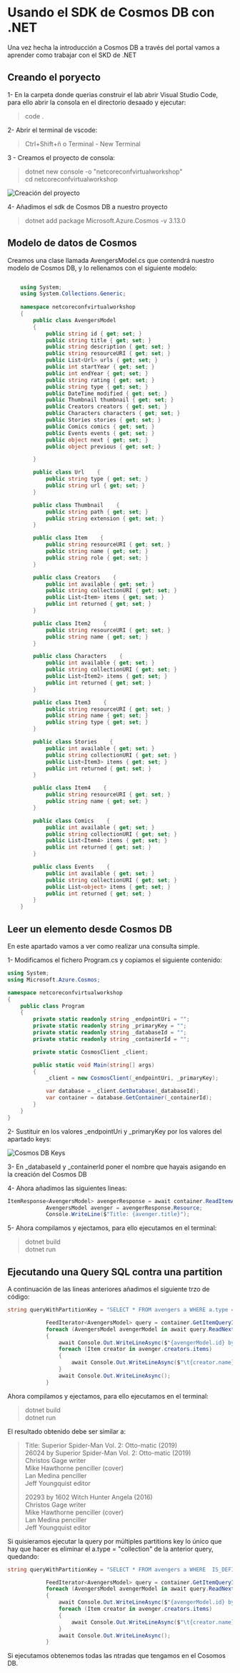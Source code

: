 # Usando el SDK de Cosmos DB con .NET  

Una vez hecha la introducción a Cosmos DB a través del portal vamos a aprender como trabajar con el SKD de .NET

## Creando el poryecto  

1- En la carpeta donde querias construir el lab abrir Visual Studio Code, para ello abrir la consola en el directorio desaado y ejecutar:   
> code .  

2- Abrir el terminal de vscode: 
> Ctrl+Shift+ñ o Terminal - New Terminal  

3 - Creamos el proyecto de consola:  
> dotnet new console -o "netcoreconfvirtualworkshop"  
> cd netcoreconfvirtualworkshop

![Creación del proyecto](assets/createproject.png)

4- Añadimos el sdk de Cosmos DB a nuestro proyecto  
> dotnet add package Microsoft.Azure.Cosmos -v 3.13.0   

## Modelo de datos de Cosmos  

Creamos una clase llamada AvengersModel.cs que contendrá nuestro modelo de Cosmos DB, y lo rellenamos con el siguiente modelo:  

```csharp

    using System;  
    using System.Collections.Generic; 
    
    namespace netcoreconfvirtualworkshop
    {
        public class AvengersModel
        {
            public string id { get; set; } 
            public string title { get; set; } 
            public string description { get; set; } 
            public string resourceURI { get; set; } 
            public List<Url> urls { get; set; } 
            public int startYear { get; set; } 
            public int endYear { get; set; } 
            public string rating { get; set; } 
            public string type { get; set; } 
            public DateTime modified { get; set; } 
            public Thumbnail thumbnail { get; set; } 
            public Creators creators { get; set; } 
            public Characters characters { get; set; } 
            public Stories stories { get; set; } 
            public Comics comics { get; set; } 
            public Events events { get; set; } 
            public object next { get; set; } 
            public object previous { get; set; } 

        }

        public class Url    {
            public string type { get; set; } 
            public string url { get; set; } 
        }

        public class Thumbnail    {
            public string path { get; set; } 
            public string extension { get; set; } 
        }

        public class Item    {
            public string resourceURI { get; set; } 
            public string name { get; set; } 
            public string role { get; set; } 
        }

        public class Creators    {
            public int available { get; set; } 
            public string collectionURI { get; set; } 
            public List<Item> items { get; set; } 
            public int returned { get; set; } 
        }

        public class Item2    {
            public string resourceURI { get; set; } 
            public string name { get; set; } 
        }

        public class Characters    {
            public int available { get; set; } 
            public string collectionURI { get; set; } 
            public List<Item2> items { get; set; } 
            public int returned { get; set; } 
        }

        public class Item3    {
            public string resourceURI { get; set; } 
            public string name { get; set; } 
            public string type { get; set; } 
        }

        public class Stories    {
            public int available { get; set; } 
            public string collectionURI { get; set; } 
            public List<Item3> items { get; set; } 
            public int returned { get; set; } 
        }

        public class Item4    {
            public string resourceURI { get; set; } 
            public string name { get; set; } 
        }

        public class Comics    {
            public int available { get; set; } 
            public string collectionURI { get; set; } 
            public List<Item4> items { get; set; } 
            public int returned { get; set; } 
        }

        public class Events    {
            public int available { get; set; } 
            public string collectionURI { get; set; } 
            public List<object> items { get; set; } 
            public int returned { get; set; } 
        }
    }
```  

## Leer un elemento desde Cosmos DB 

En este apartado vamos a ver como realizar una consulta simple.  

1- Modificamos el fichero Program.cs y copiamos el siguiente contenido:  

```csharp  
using System;
using Microsoft.Azure.Cosmos;

namespace netcoreconfvirtualworkshop
{
    public class Program
    {
        private static readonly string _endpointUri = "";
        private static readonly string _primaryKey = "";
        private static readonly string _databaseId = "";
        private static readonly string _containerId = "";

        private static CosmosClient _client;

        public static void Main(string[] args)
        {
            _client = new CosmosClient(_endpointUri, _primaryKey);

            var database = _client.GetDatabase(_databaseId);
            var container = database.GetContainer(_containerId);
        }
    }
}

```  

2- Sustituir en los valores _endpointUri y _primaryKey por los valores del apartado keys:  

![Cosmos DB Keys](assets/keys.png)  

3- En _databaseId y _containerId poner el nombre que hayais asigando en la creación del Cosmos DB  

4- Ahora añadimos las siguientes lineas:  

```csharp  
ItemResponse<AvengersModel> avengerResponse = await container.ReadItemAsync<AvengersModel>("26024", new PartitionKey("collection"));
            AvengersModel avenger = avengerResponse.Resource;
            Console.WriteLine($"Title: {avenger.title}");

```  

5- Ahora compilamos y ejectamos, para ello ejecutamos en el terminal:  
> dotnet build  
> dotnet run 

## Ejecutando una Query SQL contra una partition  

A continuación de las lineas anteriores añadimos el siguiente trzo de código:  

```csharp  
string queryWithPartitionKey = "SELECT * FROM avengers a WHERE a.type = 'collection' and IS_DEFINED(a.description) and IS_DEFINED(a.startYear)";

            FeedIterator<AvengersModel> query = container.GetItemQueryIterator<AvengersModel>(new QueryDefinition(queryWithPartitionKey), requestOptions: new QueryRequestOptions{MaxConcurrency = 1});
            foreach (AvengersModel avengerModel in await query.ReadNextAsync())
            {
                await Console.Out.WriteLineAsync($"{avengerModel.id} by {avengerModel.title}");
                foreach (Item creator in avenger.creators.items)
                {
                    await Console.Out.WriteLineAsync($"\t{creator.name} {creator.role}");
                }
                await Console.Out.WriteLineAsync();
            }

```  
Ahora compilamos y ejectamos, para ello ejecutamos en el terminal:  
> dotnet build  
> dotnet run 

El resultado obtenido debe ser similar a:  
> Title:  Superior Spider-Man Vol. 2: Otto-matic (2019)  
>26024 by  Superior Spider-Man Vol. 2: Otto-matic (2019)  
>        Christos Gage writer  
>        Mike Hawthorne penciller (cover)  
>        Lan Medina penciller  
>        Jeff Youngquist editor  
>
>20293 by 1602 Witch Hunter Angela (2016)  
>        Christos Gage writer  
>        Mike Hawthorne penciller (cover)  
>        Lan Medina penciller  
>        Jeff Youngquist editor  

Si quisieramos ejecutar la query por múltiples partitions key lo único que hay que hacer es eliminar el a.type = "collection"  de la anterior query, quedando:  

```csharp  
string queryWithPartitionKey = "SELECT * FROM avengers a WHERE  IS_DEFINED(a.description) and IS_DEFINED(a.startYear)";

            FeedIterator<AvengersModel> query = container.GetItemQueryIterator<AvengersModel>(new QueryDefinition(queryWithPartitionKey), requestOptions: new QueryRequestOptions{MaxConcurrency = 1});
            foreach (AvengersModel avengerModel in await query.ReadNextAsync())
            {
                await Console.Out.WriteLineAsync($"{avengerModel.id} by {avengerModel.title}");
                foreach (Item creator in avenger.creators.items)
                {
                    await Console.Out.WriteLineAsync($"\t{creator.name} {creator.role}");
                }
                await Console.Out.WriteLineAsync();
            }

``` 

Si ejecutamos obtenemos todas las ntradas que tengamos en el Cosomos DB.








